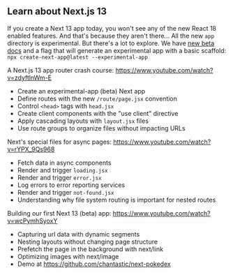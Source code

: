 ## Learn about Next.js 13

If you create a Next 13 app today, you won't see any of the new React 18 enabled features. And that's because they aren't there... All the new `app` directory is experimental. But there's a lot to explore. We have [new beta docs](https://beta.nextjs.org/docs/getting-started) and a flag that will generate an experimental app with a basic scaffold: `npx create-next-app@latest --experimental-app`

A Next.js 13 app router crash course: https://www.youtube.com/watch?v=zdyftlnWm-E
- ​Create an experimental-app (beta) Next app​
- Define routes with the new `/route/page.jsx` convention​
- Control `<head>` tags with `head.jsx​`
- ​Create client components with the "use client" directive​
- Apply cascading layouts with `layout.jsx` files​
- Use route groups to organize files without impacting URLs

Next's special files for async pages: https://www.youtube.com/watch?v=rYPX_9Qs968
- ​Fetch data in async components​
- ​Render and trigger `loading.jsx​`
- Render and trigger `error.jsx`
- Log errors to error reporting services​
- Render and trigger `not-found.jsx​`
- Understanding why file system routing is important for nested routes​

Building our first Next 13 (beta) app: https://www.youtube.com/watch?v=wcPymhSyoxY
- Capturing url data with dynamic segments​
- Nesting layouts without changing page structure
- Prefetch the page in the background with next/link
- Optimizing images with next/image​
- Demo at https://github.com/chantastic/next-pokedex
